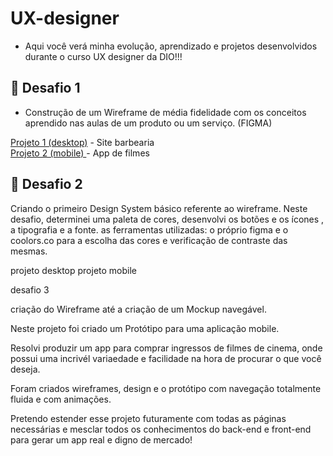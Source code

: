 # UX-designer
- Aqui você verá minha evolução, aprendizado e projetos desenvolvidos durante o curso UX designer da DIO!!!


## 🎯 Desafio 1 

 - Construção de um Wireframe de média fidelidade com os conceitos aprendido nas aulas de um produto ou um serviço. (FIGMA)

<a href="https://www.figma.com/file/3OGIBr1f4mjeP5WCbm8CFC/Wireframe---Barbearia?node-id=2%3A2&t=WlwXUqJzJXs4cm8u-1">Projeto 1 (desktop)</a> - Site barbearia <br>
<a href="https://www.figma.com/file/YYEZBvEKh8SYXkHEs6jw3V/Untitled?node-id=95%3A269&t=WlwXUqJzJXs4cm8u-1">Projeto 2 (mobile) </a> - App de filmes


## 🎯 Desafio 2 

Criando o primeiro Design System básico referente ao wireframe.
Neste desafio, determinei uma paleta de cores, desenvolvi os botões e os ícones , a tipografia e a fonte. 
as ferramentas utilizadas:  o próprio figma e o coolors.co para a escolha das cores e verificação de contraste das mesmas.

projeto desktop 
projeto mobile


desafio 3 

criação do Wireframe até a criação de um Mockup navegável.

Neste projeto foi criado um Protótipo para uma aplicação mobile.

Resolvi produzir um app para comprar ingressos de filmes de cinema, onde possui uma incrivél variaedade e facilidade na hora de procurar o que você deseja.

Foram criados wireframes, design e o protótipo com navegação totalmente fluida e com animações.

Pretendo estender esse projeto futuramente com todas as páginas necessárias e mesclar todos os conhecimentos do back-end e front-end para gerar um app real e digno de mercado! 







